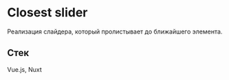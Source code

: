 # Closest slider

Реализация слайдера, который пролистывает до ближайшего элемента.

## Стек

Vue.js, Nuxt 